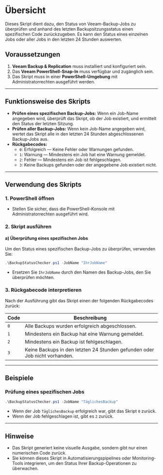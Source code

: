 # Übersicht

Dieses Skript dient dazu, den Status von Veeam-Backup-Jobs zu überprüfen und anhand des letzten Backupsitzungsstatus einen spezifischen Code zurückzugeben. Es kann den Status eines einzelnen Jobs oder aller Jobs in den letzten 24 Stunden auswerten.

## Voraussetzungen

1. **Veeam Backup & Replication** muss installiert und konfiguriert sein.
2. Das **Veeam PowerShell-Snap-In** muss verfügbar und zugänglich sein.
3. Das Skript muss in einer **PowerShell-Umgebung** mit Administratorrechten ausgeführt werden.

---

## Funktionsweise des Skripts

- **Prüfen eines spezifischen Backup-Jobs:** Wenn ein Job-Name angegeben wird, überprüft das Skript, ob der Job existiert, und ermittelt den Status der letzten Sitzung.
- **Prüfen aller Backup-Jobs:** Wenn kein Job-Name angegeben wird, wertet das Skript alle in den letzten 24 Stunden abgeschlossenen Backup-Jobs aus.
- **Rückgabecodes:**
  - `0`: Erfolgreich — Keine Fehler oder Warnungen gefunden.
  - `1`: Warnung — Mindestens ein Job hat eine Warnung gemeldet.
  - `2`: Fehler — Mindestens ein Job ist fehlgeschlagen.
  - `3`: Keine Backups gefunden oder der angegebene Job existiert nicht.

---

## Verwendung des Skripts

### 1. PowerShell öffnen

- Stellen Sie sicher, dass die PowerShell-Konsole mit Administratorrechten ausgeführt wird.

### 2. Skript ausführen

#### a) Überprüfung eines spezifischen Jobs
Um den Status eines spezifischen Backup-Jobs zu überprüfen, verwenden Sie:

```powershell
.\BackupStatusChecker.ps1 -JobName "IhrJobName"
```

- Ersetzen Sie `IhrJobName` durch den Namen des Backup-Jobs, den Sie überprüfen möchten.

### 3. Rückgabecode interpretieren

Nach der Ausführung gibt das Skript einen der folgenden Rückgabecodes zurück:

| Code | Beschreibung                                         |
|------|-----------------------------------------------------|
| `0`  | Alle Backups wurden erfolgreich abgeschlossen.      |
| `1`  | Mindestens ein Backup hat eine Warnung gemeldet.    |
| `2`  | Mindestens ein Backup ist fehlgeschlagen.           |
| `3`  | Keine Backups in den letzten 24 Stunden gefunden oder Job nicht vorhanden.|

---

## Beispiele

### Prüfung eines spezifischen Jobs

```powershell
.\BackupStatusChecker.ps1 -JobName "TäglichesBackup"
```

- Wenn der Job `TäglichesBackup` erfolgreich war, gibt das Skript `0` zurück.
- Wenn der Job fehlgeschlagen ist, gibt es `2` zurück.

---

## Hinweise

- Das Skript generiert keine visuelle Ausgabe, sondern gibt nur einen numerischen Code zurück.
- Sie können dieses Skript in Automatisierungspipelines oder Monitoring-Tools integrieren, um den Status Ihrer Backup-Operationen zu überwachen.
